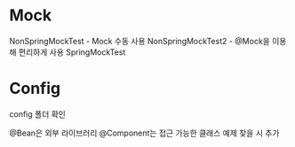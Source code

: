 # Mock

NonSpringMockTest - Mock 수동 사용 
NonSpringMockTest2 - @Mock을 이용해 편리하게 사용
SpringMockTest                                                                                                                                                                                                                                          

# Config

config 폴더 확인 

@Bean은 외부 라이브러리
@Component는 접근 가능한 클래스
예제 찾을 시 추가